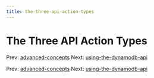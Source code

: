 ```yaml
---
title: the-three-api-action-types
---
```


# The Three API Action Types

Prev: [advanced-concepts](advanced-concepts.md)
Next: [using-the-dynamodb-api](using-the-dynamodb-api.md)



Prev: [advanced-concepts](advanced-concepts.md)
Next: [using-the-dynamodb-api](using-the-dynamodb-api.md)
